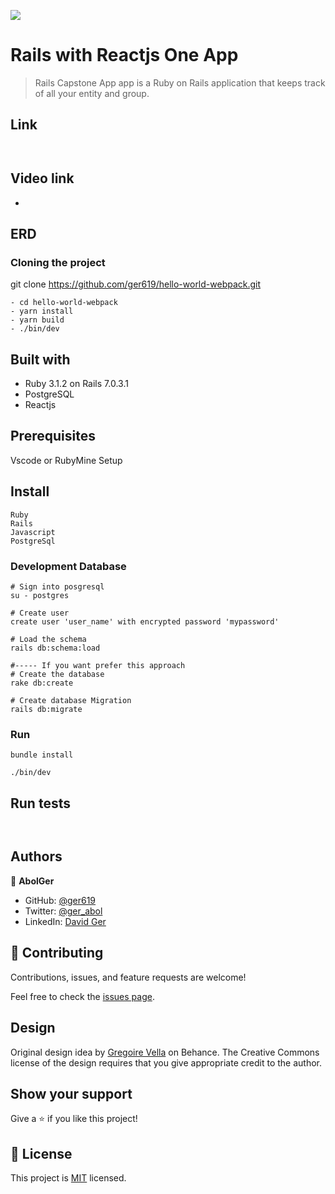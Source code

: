 
![](https://img.shields.io/badge/Microverse-blueviolet)
# Rails with Reactjs One App

>Rails Capstone App app is a Ruby on Rails application that keeps track of all your entity and group.

## Link
``
``
## Video link
- 
## ERD

### Cloning the project

git clone https://github.com/ger619/hello-world-webpack.git <Your-Build-Directory>
``` 
- cd hello-world-webpack
- yarn install
- yarn build
- ./bin/dev
```


## Built with
- Ruby 3.1.2 on Rails 7.0.3.1
- PostgreSQL
- Reactjs

## Prerequisites

Vscode or RubyMine
Setup

## Install
    Ruby
    Rails
    Javascript
    PostgreSql

### Development Database

```
# Sign into posgresql
su - postgres

# Create user
create user 'user_name' with encrypted password 'mypassword'

# Load the schema
rails db:schema:load

#----- If you want prefer this approach
# Create the database
rake db:create

# Create database Migration
rails db:migrate
```

### Run

```
bundle install

./bin/dev
```

## Run tests
```


```

## Authors

👤 **AbolGer**

- GitHub: [@ger619](https://github.com/ger619)
- Twitter: [@ger_abol](https://twitter.com/ger_abol)
- LinkedIn: [David Ger](https://linkedin.com/in/david-ger-426b4576)


## 🤝 Contributing

Contributions, issues, and feature requests are welcome!

Feel free to check the [issues page](https://github.com/ger619/rails-capstone/issues).

## Design

Original design idea by [Gregoire Vella](https://www.behance.net/gregoirevella) on Behance.
The Creative Commons license of the design requires that you give appropriate credit to the author.
## Show your support

Give a ⭐️ if you like this project!

## 📝 License

This project is [MIT](./MIT.md) licensed.
